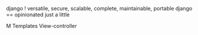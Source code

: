 django !
versatile, secure, scalable, complete, maintainable, portable
django == opinionated just a little

M
Templates
View-controller
